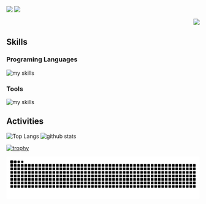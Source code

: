 ![](http://github-profile-summary-cards.vercel.app/api/cards/most-commit-language?username=TatsuyaM2667&theme=prussian)
![](http://github-profile-summary-cards.vercel.app/api/cards/repos-per-language?username=TatsuyaM2667&theme=prussian)


<div align="right">
  <img src="https://komarev.com/ghpvc/?username=TatsuyaM2667" />
</div>


##  Skills
### Programing Languages
<img alt="my skills" src="https://skillicons.dev/icons?theme=dark&perline=7&i=c,cpp,html,css,js,react" />
<br>

### Tools
<img alt="my skills" src="https://skillicons.dev/icons?theme=dark&perline=7&i=arduino,vscode,git,github,gcp,firebase,aws" />
<br>


##  Activities
<div align="left"> 
  <img alt="Top Langs" height="170px" src="https://github-readme-stats.vercel.app/api?username=TatsuyaM2667&theme=vue-dark&layout=compact" />
  <img alt="github stats" height="170px" src="https://github-readme-stats.vercel.app/api/top-langs/?username=TatsuyaM2667&theme=vue-dark&layout=compact" />
</div>

[![trophy](https://github-profile-trophy.vercel.app/?username=TatsuyaM2667&theme=onedark)](https://github.com/ryo-ma/github-profile-trophy)

![](https://raw.githubusercontent.com/TatsuyaM2667/TatsuyaM2667/output/github-contribution-grid-snake.svg)


